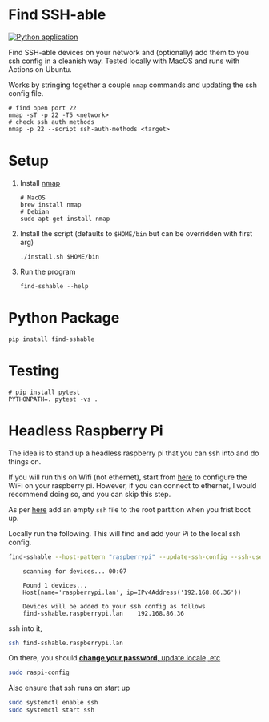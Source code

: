 Find SSH-able
=============
[![Python application](https://github.com/riklopfer/find-sshable/actions/workflows/python-app.yml/badge.svg?branch=main)](https://github.com/riklopfer/find-sshable/actions/workflows/python-app.yml)

Find SSH-able devices on your network and (optionally) add them to you ssh config in a cleanish way. Tested locally with MacOS and runs with Actions on Ubuntu. 

Works by stringing together a couple `nmap` commands and updating the ssh config file. 

```shell
# find open port 22
nmap -sT -p 22 -T5 <network>
# check ssh auth methods
nmap -p 22 --script ssh-auth-methods <target>
```

Setup
=====

1. Install [nmap](https://nmap.org)

    ```shell
    # MacOS
    brew install nmap
    # Debian
    sudo apt-get install nmap
    ```

2. Install the script (defaults to `$HOME/bin` but can be overridden with first arg)

    ```shell
    ./install.sh $HOME/bin
    ```

3. Run the program

    ```shell
    find-sshable --help
    ```

Python Package
==============

```shell
pip install find-sshable
```

Testing
=======

```shell
# pip install pytest
PYTHONPATH=. pytest -vs .
```

Headless Raspberry Pi
======================

The idea is to stand up a headless raspberry pi that you can ssh into and do things on.

If you will run this on Wifi (not ethernet), start
from [here](https://www.raspberrypi.org/documentation/configuration/wireless/headless.md) to configure the WiFi on your
raspberry pi. However, if you can connect to ethernet, I would recommend doing so, and you can skip this step.

As per [here](https://www.raspberrypi.org/documentation/remote-access/ssh/README.md) add an empty `ssh` file to the root
partition when you frist boot up.

Locally run the following. This will find and add your Pi to the local ssh config.

```bash
find-sshable --host-pattern "raspberrypi" --update-ssh-config --ssh-user "pi"
```

        scanning for devices... 00:07

        Found 1 devices...
        Host(name='raspberrypi.lan', ip=IPv4Address('192.168.86.36'))

        Devices will be added to your ssh config as follows
        find-sshable.raspberrypi.lan    192.168.86.36

ssh into it,

```bash
ssh find-sshable.raspberrypi.lan
```

On there, you should [**change your
password**, update locale, etc](https://www.raspberrypi.org/documentation/configuration/raspi-config.md)

```bash
sudo raspi-config
```

Also ensure that ssh runs on start up

```bash
sudo systemctl enable ssh
sudo systemctl start ssh
``` 

